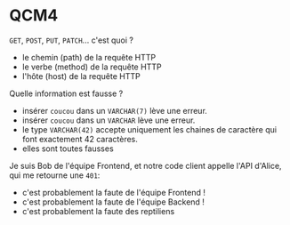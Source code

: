 # QCM4

`GET`, `POST`, `PUT`, `PATCH`... c'est quoi ? 
- le chemin (path) de la requête HTTP
- le verbe (method) de la requête HTTP
- l'hôte (host) de la requête HTTP


Quelle information est fausse ?
- insérer `coucou` dans un `VARCHAR(7)` lève une erreur.
- insérer `coucou` dans un `VARCHAR` lève une erreur.
- le type `VARCHAR(42)` accepte uniquement les chaines de caractère qui font exactement 42 caractères. 
- elles sont toutes fausses


Je suis Bob de l'équipe Frontend, et notre code client appelle l'API d'Alice, qui me retourne une `401`:
- c'est probablement la faute de l'équipe Frontend !
- c'est probablement la faute de l'équipe Backend !
- c'est probablement la faute des reptiliens
